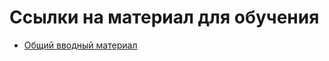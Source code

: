 # Ссылки на материал для обучения

* [Общий вводный материал](https://github.com/viktorShatalov/HowToStartProgramming)
